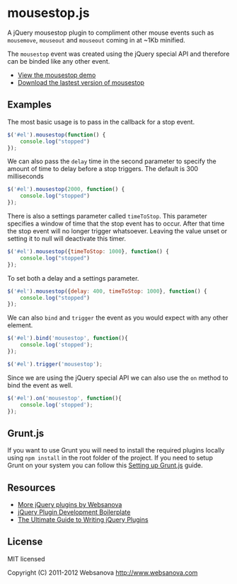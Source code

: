 # mousestop.js

A jQuery mousestop plugin to compliment other mouse events such as `mousemove`, `mouseout` and `mouseout` coming in at ~1Kb minified.

The `mousestop` event was created using the jQuery special API and therefore can be binded like any other event.

* [View the mousestop demo](http://mousestop.websanova.com)
* [Download the lastest version of mousestop](https://github.com/websanova/mousestop/tags)


## Examples

The most basic usage is to pass in the callback for a stop event.

```js
$('#el').mousestop(function() {
    console.log("stopped")
});
```

We can also pass the `delay` time in the second parameter to specify the amount of time to delay before a stop triggers.  The default is 300 milliseconds

```js
$('#el').mousestop(2000, function() {
    console.log("stopped")
});
```

There is also a settings parameter called `timeToStop`.  This parameter specifies a window of time that the stop event has to occur.  After that time the stop event will no longer trigger whatsoever.  Leaving the value unset or setting it to null will deactivate this timer.

```js
$('#el').mousestop({timeToStop: 1000}, function() {
    console.log("stopped")
});
```

To set both a delay and a settings parameter.

```js
$('#el').mousestop({delay: 400, timeToStop: 1000}, function() {
    console.log("stopped")
});
```

We can also `bind` and `trigger` the event as you would expect with any other element.

```js
$('#el').bind('mousestop', function(){
	console.log('stopped');
});

$('#el').trigger('mousestop');
```

Since we are using the jQuery special API we can also use the `on` method to bind the event as well.

```js
$('#el').on('mousestop', function(){
	console.log('stopped');
});
```


## Grunt.js

If you want to use Grunt you will need to install the required plugins locally using `npm install` in the root folder of the project.  If you need to setup Grunt on your system you can follow this [Setting up Grunt.js](http://www.websanova.com/blog/javascript/how-to-setup-grunt) guide.


## Resources

* [More jQuery plugins by Websanova](http://websanova.com/plugins)
* [jQuery Plugin Development Boilerplate](http://wboiler.websanova.com)
* [The Ultimate Guide to Writing jQuery Plugins](http://www.websanova.com/blog/jquery/the-ultimate-guide-to-writing-jquery-plugins)


## License

MIT licensed

Copyright (C) 2011-2012 Websanova http://www.websanova.com